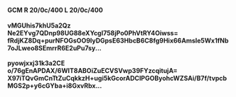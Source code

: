 #### GCM R 20/0c/400 L 20/0c/400
**vMGUhis7khU5a2Qz**<br/>**Ne2EYvg7QDnp98UG88eXYcgI758jPo0PhVtRY4Oiwss=**<br/>**fRdjKZ8Dq+purNFOGsOO9lyDGpsE63HbcB6C8fg9Hix66AmsIe5Wx1fNb7oJLweo8SEmrrR6E2uPu7sy...**<br/><br/>
**pyowjxxj31k3a2CE**<br/>**o/76gEnAPDAX/6WIT8ABOiZuECVSVwp39FYzcqitujA=**<br/>**X97iTQvGmCnTtZuCqkkzH+ugi5kGcorADCIPGOByohcWZSAi/B7f/tvpcbMGS2p+y6cGYba+i8GxvRbx...**